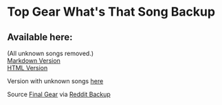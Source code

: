 # Top Gear What's That Song Backup  

## Available here: 
(All unknown songs removed.)  
[Markdown Version](https://github.com/adavier/TGWhatsThatSong/blob/master/TGWTS.md)  
[HTML Version](https://htmlpreview.github.io/?https://github.com/adavier/TGWhatsThatSong/blob/master/TGWTS.html#top-gear-whats-that-song)  

Version with unknown songs [here](https://github.com/adavier/TGWhatsThatSong/tree/With-Missing-Songs)  

Source [Final Gear](https://forums.finalgear.com/forums/tg-whats-that-song.60/) via [Reddit Backup](https://reddit.com/r/TopGear/comments/acclce/salvaged_whats_that_song_posts_from_finalgear/)
